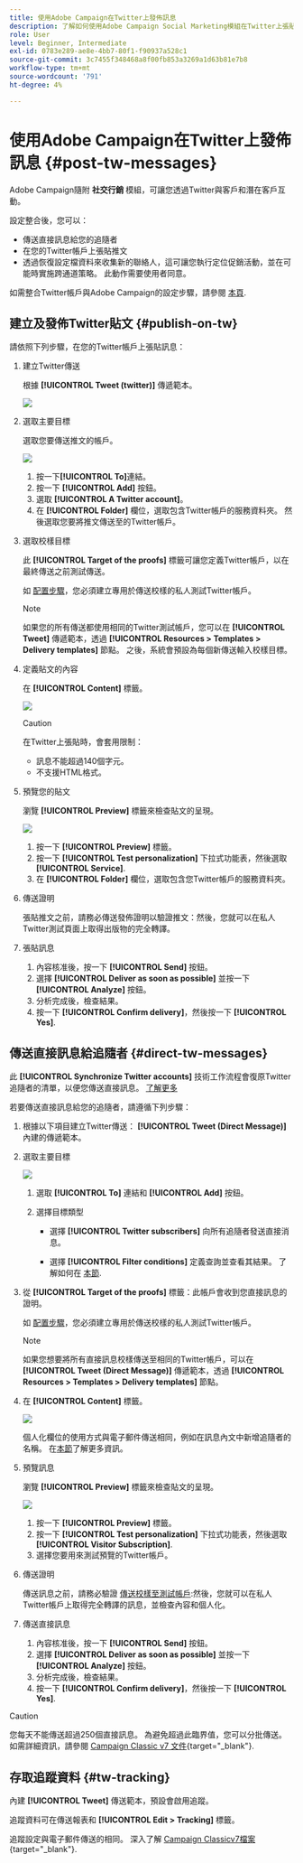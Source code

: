 ```yaml
---
title: 使用Adobe Campaign在Twitter上發佈訊息
description: 了解如何使用Adobe Campaign Social Marketing模組在Twitter上張貼訊息，並傳送直接訊息給您的追隨者
role: User
level: Beginner, Intermediate
exl-id: 0783e289-ae8e-4bb7-80f1-f90937a528c1
source-git-commit: 3c7455f348468a8f00fb853a3269a1d63b81e7b8
workflow-type: tm+mt
source-wordcount: '791'
ht-degree: 4%

---
```



# 使用Adobe Campaign在Twitter上發佈訊息 {#post-tw-messages}

Adobe Campaign隨附 **社交行銷** 模組，可讓您透過Twitter與客戶和潛在客戶互動。

設定整合後，您可以：

* 傳送直接訊息給您的追隨者
* 在您的Twitter帳戶上張貼推文
* 透過恢復設定檔資料來收集新的聯絡人，這可讓您執行定位促銷活動，並在可能時實施跨通道策略。 此動作需要使用者同意。


如需整合Twitter帳戶與Adobe Campaign的設定步驟，請參閱 [本頁](../connect/ac-tw.md).

## 建立及發佈Twitter貼文 {#publish-on-tw}

請依照下列步驟，在您的Twitter帳戶上張貼訊息：

1. 建立Twitter傳送

   根據 **[!UICONTROL Tweet (twitter)]** 傳遞範本。

   ![](assets/tw-new-delivery.png)

1. 選取主要目標

   選取您要傳送推文的帳戶。

   ![](assets/tw-define-target.png)

   1. 按一下&#x200B;**[!UICONTROL To]**&#x200B;連結。
   1. 按一下 **[!UICONTROL Add]** 按鈕。
   1. 選取 **[!UICONTROL A Twitter account]**。
   1. 在 **[!UICONTROL Folder]** 欄位，選取包含Twitter帳戶的服務資料夾。 然後選取您要將推文傳送至的Twitter帳戶。

1. 選取校樣目標

   此 **[!UICONTROL Target of the proofs]** 標籤可讓您定義Twitter帳戶，以在最終傳送之前測試傳送。

   如 [配置步驟](../connect/ac-tw.md#tw-test-account)，您必須建立專用於傳送校樣的私人測試Twitter帳戶。

   >[!NOTE]
   >
   >如果您的所有傳送都使用相同的Twitter測試帳戶，您可以在 **[!UICONTROL Tweet]** 傳遞範本，透過 **[!UICONTROL Resources > Templates > Delivery templates]** 節點。 之後，系統會預設為每個新傳送輸入校樣目標。

1. 定義貼文的內容

   在 **[!UICONTROL Content]** 標籤。

   ![](assets/tw-delivery-content.png)

   >[!CAUTION]
   >
   >在Twitter上張貼時，會套用限制：
   >
   >* 訊息不能超過140個字元。
   >* 不支援HTML格式。


1. 預覽您的貼文

   瀏覽 **[!UICONTROL Preview]** 標籤來檢查貼文的呈現。

   ![](assets/tw-delivery-preview.png)

   1. 按一下 **[!UICONTROL Preview]** 標籤。
   1. 按一下 **[!UICONTROL Test personalization]** 下拉式功能表，然後選取 **[!UICONTROL Service]**.
   1. 在 **[!UICONTROL Folder]** 欄位，選取包含您Twitter帳戶的服務資料夾。

1. 傳送證明

   張貼推文之前，請務必傳送發佈證明以驗證推文：然後，您就可以在私人Twitter測試頁面上取得出版物的完全轉譯。

1. 張貼訊息

   1. 內容核准後，按一下 **[!UICONTROL Send]** 按鈕。
   1. 選擇 **[!UICONTROL Deliver as soon as possible]** 並按一下 **[!UICONTROL Analyze]** 按鈕。
   1. 分析完成後，檢查結果。
   1. 按一下 **[!UICONTROL Confirm delivery]**，然後按一下 **[!UICONTROL Yes]**.

## 傳送直接訊息給追隨者 {#direct-tw-messages}

此 **[!UICONTROL Synchronize Twitter accounts]** 技術工作流程會復原Twitter追隨者的清單，以便您傳送直接訊息。 [了解更多](../connect/ac-tw.md#synchro-tw-accounts)

若要傳送直接訊息給您的追隨者，請遵循下列步驟：

1. 根據以下項目建立Twitter傳送： **[!UICONTROL Tweet (Direct Message)]** 內建的傳遞範本。

1. 選取主要目標

   ![](assets/tw-dm-define-target.png)

   1. 選取 **[!UICONTROL To]** 連結和 **[!UICONTROL Add]** 按鈕。

   1. 選擇目標類型

      * 選擇 **[!UICONTROL Twitter subscribers]** 向所有追隨者發送直接消息。

      * 選擇 **[!UICONTROL Filter conditions]** 定義查詢並查看其結果。 了解如何在 [本節](../audiences/create-filters.md#advanced-filters).

1. 從 **[!UICONTROL Target of the proofs]** 標籤：此帳戶會收到您直接訊息的證明。

   如 [配置步驟](../connect/ac-tw.md#tw-test-account)，您必須建立專用於傳送校樣的私人測試Twitter帳戶。


   >[!NOTE]
   >
   >如果您想要將所有直接訊息校樣傳送至相同的Twitter帳戶，可以在 **[!UICONTROL Tweet (Direct Message)]** 傳遞範本，透過 **[!UICONTROL Resources > Templates > Delivery templates]** 節點。

1. 在 **[!UICONTROL Content]** 標籤。

   ![](assets/tw-dm-content.png)

   個人化欄位的使用方式與電子郵件傳送相同，例如在訊息內文中新增追隨者的名稱。 在[本節](../send/personalize.md)了解更多資訊。

1. 預覽訊息

   瀏覽 **[!UICONTROL Preview]** 標籤來檢查貼文的呈現。

   ![](assets/tw-dm-preview.png)

   1. 按一下 **[!UICONTROL Preview]** 標籤。
   1. 按一下 **[!UICONTROL Test personalization]** 下拉式功能表，然後選取 **[!UICONTROL Visitor Subscription]**.
   1. 選擇您要用來測試預覽的Twitter帳戶。

1. 傳送證明

   傳送訊息之前，請務必驗證 [傳送校樣至測試帳戶](../send/preview-and-proof.md):然後，您就可以在私人Twitter帳戶上取得完全轉譯的訊息，並檢查內容和個人化。

1. 傳送直接訊息

   1. 內容核准後，按一下 **[!UICONTROL Send]** 按鈕。
   1. 選擇 **[!UICONTROL Deliver as soon as possible]** 並按一下 **[!UICONTROL Analyze]** 按鈕。
   1. 分析完成後，檢查結果。
   1. 按一下 **[!UICONTROL Confirm delivery]**，然後按一下 **[!UICONTROL Yes]**.

>[!CAUTION]
>
>您每天不能傳送超過250個直接訊息。 為避免超過此臨界值，您可以分批傳送。 如需詳細資訊，請參閱 [Campaign Classic v7 文件](https://experienceleague.adobe.com/docs/campaign-classic/using/sending-messages/key-steps-when-creating-a-delivery/steps-sending-the-delivery.html?lang=en#sending-using-multiple-waves){target="_blank"}.


## 存取追蹤資料 {#tw-tracking}

內建 **[!UICONTROL Tweet]** 傳送範本，預設會啟用追蹤。

追蹤資料可在傳送報表和 **[!UICONTROL Edit > Tracking]** 標籤。

追蹤設定與電子郵件傳送的相同。 深入了解 [Campaign Classicv7檔案](https://experienceleague.adobe.com/docs/campaign-classic/using/sending-messages/monitoring-deliveries/about-delivery-monitoring.html?lang=zh-Hant){target="_blank"}.

